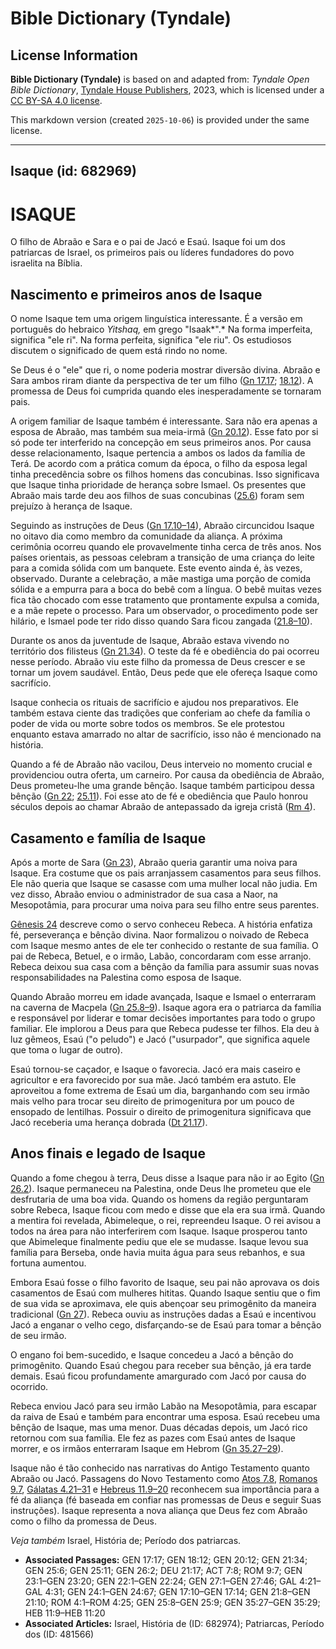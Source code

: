 # Bible Dictionary (Tyndale)

## License Information

**Bible Dictionary (Tyndale)** is based on and adapted from: _Tyndale Open Bible Dictionary_, [Tyndale House Publishers](https://tyndaleopenresources.com/), 2023, which is licensed under a [CC BY-SA 4.0 license](https://creativecommons.org/licenses/by-sa/4.0/legalcode.en).

This markdown version (created `2025-10-06`) is provided under the same license.



--------------------------------

## Isaque (id: 682969)

ISAQUE
======

O filho de Abraão e Sara e o pai de Jacó e Esaú. Isaque foi um dos patriarcas de Israel, os primeiros pais ou líderes fundadores do povo israelita na Bíblia.

Nascimento e primeiros anos de Isaque
-------------------------------------

O nome Isaque tem uma origem linguística interessante. É a versão em português do hebraico *Yitshaq,* em grego "Isaak*".* Na forma imperfeita, significa "ele ri". Na forma perfeita, significa "ele riu". Os estudiosos discutem o significado de quem está rindo no nome.

Se Deus é o "ele" que ri, o nome poderia mostrar diversão divina. Abraão e Sara ambos riram diante da perspectiva de ter um filho ([Gn 17\.17](https://ref.ly/Gen17:17); [18\.12](https://ref.ly/Gen18:12)). A promessa de Deus foi cumprida quando eles inesperadamente se tornaram pais.

A origem familiar de Isaque também é interessante. Sara não era apenas a esposa de Abraão, mas também sua meia\-irmã ([Gn 20\.12](https://ref.ly/Gen20:12)). Esse fato por si só pode ter interferido na concepção em seus primeiros anos. Por causa desse relacionamento, Isaque pertencia a ambos os lados da família de Terá. De acordo com a prática comum da época, o filho da esposa legal tinha precedência sobre os filhos homens das concubinas. Isso significava que Isaque tinha prioridade de herança sobre Ismael. Os presentes que Abraão mais tarde deu aos filhos de suas concubinas ([25\.6](https://ref.ly/Gen25:6)) foram sem prejuízo à herança de Isaque.

Seguindo as instruções de Deus ([Gn 17\.10–14](https://ref.ly/Gen17:10-Gen17:14)), Abraão circuncidou Isaque no oitavo dia como membro da comunidade da aliança. A próxima cerimônia ocorreu quando ele provavelmente tinha cerca de três anos. Nos países orientais, as pessoas celebram a transição de uma criança do leite para a comida sólida com um banquete. Este evento ainda é, às vezes, observado. Durante a celebração, a mãe mastiga uma porção de comida sólida e a empurra para a boca do bebê com a língua. O bebê muitas vezes fica tão chocado com esse tratamento que prontamente expulsa a comida, e a mãe repete o processo. Para um observador, o procedimento pode ser hilário, e Ismael pode ter rido disso quando Sara ficou zangada ([21\.8–10](https://ref.ly/Gen21:8-Gen21:10)).

Durante os anos da juventude de Isaque, Abraão estava vivendo no território dos filisteus ([Gn 21\.34](https://ref.ly/Gen21:34)). O teste da fé e obediência do pai ocorreu nesse período. Abraão viu este filho da promessa de Deus crescer e se tornar um jovem saudável. Então, Deus pede que ele ofereça Isaque como sacrifício.

Isaque conhecia os rituais de sacrifício e ajudou nos preparativos. Ele também estava ciente das tradições que conferiam ao chefe da família o poder de vida ou morte sobre todos os membros. Se ele protestou enquanto estava amarrado no altar de sacrifício, isso não é mencionado na história.

Quando a fé de Abraão não vacilou, Deus interveio no momento crucial e providenciou outra oferta, um carneiro. Por causa da obediência de Abraão, Deus prometeu\-lhe uma grande bênção. Isaque também participou dessa bênção ([Gn 22](https://ref.ly/Gen22:1-Gen22:24); [25\.11](https://ref.ly/Gen25:11)). Foi esse ato de fé e obediência que Paulo honrou séculos depois ao chamar Abraão de antepassado da igreja cristã ([Rm 4](https://ref.ly/Rom4:1-Rom4:25)).

Casamento e família de Isaque
-----------------------------

Após a morte de Sara ([Gn 23](https://ref.ly/Gen23:1-Gen23:20)), Abraão queria garantir uma noiva para Isaque. Era costume que os pais arranjassem casamentos para seus filhos. Ele não queria que Isaque se casasse com uma mulher local não judia. Em vez disso, Abraão enviou o administrador de sua casa a Naor, na Mesopotâmia, para procurar uma noiva para seu filho entre seus parentes.

[Gênesis 24](https://ref.ly/Gen24:1-Gen24:67) descreve como o servo conheceu Rebeca. A história enfatiza fé, perseverança e bênção divina. Naor formalizou o noivado de Rebeca com Isaque mesmo antes de ele ter conhecido o restante de sua família. O pai de Rebeca, Betuel, e o irmão, Labão, concordaram com esse arranjo. Rebeca deixou sua casa com a bênção da família para assumir suas novas responsabilidades na Palestina como esposa de Isaque.

Quando Abraão morreu em idade avançada, Isaque e Ismael o enterraram na caverna de Macpela ([Gn 25\.8–9](https://ref.ly/Gen25:8-Gen25:9)). Isaque agora era o patriarca da família e responsável por liderar e tomar decisões importantes para todo o grupo familiar. Ele implorou a Deus para que Rebeca pudesse ter filhos. Ela deu à luz gêmeos, Esaú ("o peludo") e Jacó ("usurpador", que significa aquele que toma o lugar de outro).

Esaú tornou\-se caçador, e Isaque o favorecia. Jacó era mais caseiro e agricultor e era favorecido por sua mãe. Jacó também era astuto. Ele aproveitou a fome extrema de Esaú um dia, barganhando com seu irmão mais velho para trocar seu direito de primogenitura por um pouco de ensopado de lentilhas. Possuir o direito de primogenitura significava que Jacó receberia uma herança dobrada ([Dt 21\.17](https://ref.ly/Deut21:17)).

Anos finais e legado de Isaque
------------------------------

Quando a fome chegou à terra, Deus disse a Isaque para não ir ao Egito ([Gn 26\.2](https://ref.ly/Gen26:2)). Isaque permaneceu na Palestina, onde Deus lhe prometeu que ele desfrutaria de uma boa vida. Quando os homens da região perguntaram sobre Rebeca, Isaque ficou com medo e disse que ela era sua irmã. Quando a mentira foi revelada, Abimeleque, o rei, repreendeu Isaque. O rei avisou a todos na área para não interferirem com Isaque. Isaque prosperou tanto que Abimeleque finalmente pediu que ele se mudasse. Isaque levou sua família para Berseba, onde havia muita água para seus rebanhos, e sua fortuna aumentou.

Embora Esaú fosse o filho favorito de Isaque, seu pai não aprovava os dois casamentos de Esaú com mulheres hititas. Quando Isaque sentiu que o fim de sua vida se aproximava, ele quis abençoar seu primogênito da maneira tradicional ([Gn 27](https://ref.ly/Gen27:1-Gen27:46)). Rebeca ouviu as instruções dadas a Esaú e incentivou Jacó a enganar o velho cego, disfarçando\-se de Esaú para tomar a bênção de seu irmão.

O engano foi bem\-sucedido, e Isaque concedeu a Jacó a bênção do primogênito. Quando Esaú chegou para receber sua bênção, já era tarde demais. Esaú ficou profundamente amargurado com Jacó por causa do ocorrido.

Rebeca enviou Jacó para seu irmão Labão na Mesopotâmia, para escapar da raiva de Esaú e também para encontrar uma esposa. Esaú recebeu uma bênção de Isaque, mas uma menor. Duas décadas depois, um Jacó rico retornou com sua família. Ele fez as pazes com Esaú antes de Isaque morrer, e os irmãos enterraram Isaque em Hebrom ([Gn 35\.27–29](https://ref.ly/Gen35:27-Gen35:29)).

Isaque não é tão conhecido nas narrativas do Antigo Testamento quanto Abraão ou Jacó. Passagens do Novo Testamento como [Atos 7\.8](https://ref.ly/Acts7:8), [Romanos 9\.7](https://ref.ly/Rom9:7), [Gálatas 4\.21–31](https://ref.ly/Gal4:21-Gal4:31) e [Hebreus 11\.9–20](https://ref.ly/Heb11:9-Heb11:20) reconhecem sua importância para a fé da aliança (fé baseada em confiar nas promessas de Deus e seguir Suas instruções). Isaque representa a nova aliança que Deus fez com Abraão como o filho da promessa de Deus.

*Veja também* Israel, História de; Período dos patriarcas.

* **Associated Passages:** GEN 17:17; GEN 18:12; GEN 20:12; GEN 21:34; GEN 25:6; GEN 25:11; GEN 26:2; DEU 21:17; ACT 7:8; ROM 9:7; GEN 23:1–GEN 23:20; GEN 22:1–GEN 22:24; GEN 27:1–GEN 27:46; GAL 4:21–GAL 4:31; GEN 24:1–GEN 24:67; GEN 17:10–GEN 17:14; GEN 21:8–GEN 21:10; ROM 4:1–ROM 4:25; GEN 25:8–GEN 25:9; GEN 35:27–GEN 35:29; HEB 11:9–HEB 11:20
* **Associated Articles:** Israel, História de (ID: 682974); Patriarcas, Período dos (ID: 481566)

